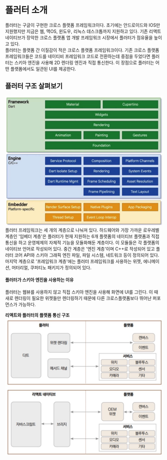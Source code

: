 # 플러터 소개
플러터는 구글이 구현한 크로스 플랫폼 프레임워크이다. 초기에는 안드로이드와 IOS만 지원했지만 지금은 웹, 맥OS, 윈도우, 리눅스 데스크톱까지 지원하고 있다. 기존 리액트 네이티브가 장악한 크로스 플랫폼 앱 개발 프레임워크 시장에서 플러터가 점유율을 높이고 있다. 
<br>
플러터는 플랫폼 간 이질감이 적은 크로스 플랫폼 프레임워크이다. 기존 크로스 플랫폼 프레임워크들은 코드를 네이티비 프레임워크 코드로 전환하는데 중점을 두었다면 플러터는 스키아 엔진을 사용해 2D 렌더링 엔진과 직접 통신한다. 이 장점으로 플러터는 어떤 플랫폼에서도 일관된 UI를 제공한다. 

## 플러터 구조 살펴보기
![플러터 구조](image-7.png)
플러터 프레임워크는 세 개의 계층으로 나눠져 있다. 하드웨어와 가장 가까운 로우레벨 계층인 '임베더 계층'은 플러터가 현재 지원하는 6개 플랫폼의 네이티브 플랫폼과 직접 통신을 하고 운영체제의 자체적 기능을 모듈화해둔 계층이다. 이 모듈들은 각 플랫폼의 네이티브 언어로 작성되어 있다. 중간 계층은 '엔진 계층'이며 C++로 작성되어 있고 플러터 코어 API와 스키아 그래픽 엔진 파일, 파일 시스템, 네트워크 등이 정의되어 있다. 마지막 계층으로 '프레임워크 계층'에는 플러터 프레임워크를 사용하는 위젯, 에니메이션, 머터리얼, 쿠퍼티노 패키지가 정의되어 있다. 
<br>
#### 플러터가 스키아 엔진을 사용하는 이유
플러터는 웹뷰를 사용하지 않고 직접 스키아 엔진을 사용해 화면에 UI를 그린다. 이 때 새로 렌더링이 필요한 위젯들만 렌더링하기 때문에 다른 크로스플랫폼보다 뛰어난 퍼포먼스가 가능하다.

**리액트와 플러터의 플랫폼 통신 구조**
![리액트와 플러터의 플랫폼 통신 구조](image-8.png)